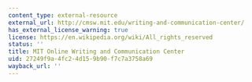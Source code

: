 ```yaml
---
content_type: external-resource
external_url: http://cmsw.mit.edu/writing-and-communication-center/
has_external_license_warning: true
license: https://en.wikipedia.org/wiki/All_rights_reserved
status: ''
title: MIT Online Writing and Communication Center
uid: 27249f9a-4fc2-4d15-9b90-f7c7a3758a69
wayback_url: ''
---
```

